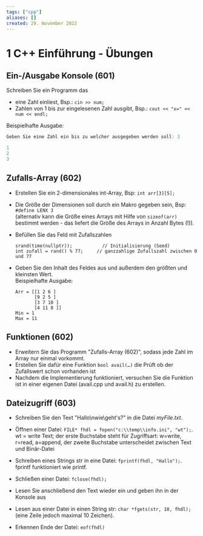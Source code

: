 ```yaml
---
tags: ["cpp"]
aliases: []
created: 29. November 2022
---
```


# 1 C++ Einführung - Übungen

## Ein-/Ausgabe Konsole (601)

Schreiben Sie ein Programm das

- eine Zahl einliest, Bsp.: `cin >> num;`
- Zahlen von 1 bis zur eingelesenen Zahl ausgibt, Bsp.: `cout << "x=" << num << endl;`

Beispielhafte Ausgabe:

```c++
Geben Sie eine Zahl ein bis zu welcher ausgegeben werden soll: 3

1
2
3
```

## Zufalls-Array (602)

- Erstellen Sie ein 2-dimensionales int-Array, Bsp: `int arr[3][5];`
- Die Größe der Dimensionen soll durch ein Makro gegeben sein, Bsp: `#define LENX 3`  
  (alternativ kann die Größe eines Arrays mit Hilfe von `sizeof(arr)` bestimmt werden - das liefert die Größe des Arrays in Anzahl Bytes (!)).

- Befüllen Sie das Feld mit Zufallszahlen

  ```
  srand(time(nullptr));			  // Initialisierung (Seed)
  int zufall = rand() % 77;		// ganzzahlige Zufallszahl zwischen 0 und 77
  ```

- Geben Sie den Inhalt des Feldes aus und außerdem den größten und kleinsten Wert.  
  Beispielhafte Ausgabe:

  ```
  Arr = [[1 2 6 ]
         [9 2 5 ]
         [3 7 10 ]
         [4 11 8 ]]
  Min = 1
  Max = 11
  ```

## Funktionen (602)

- Erweitern Sie das Programm "Zufalls-Array (602)", sodass jede Zahl im Array nur einmal vorkommt.
- Erstellen Sie dafür eine Funktion `bool avail(…)` die Prüft ob der Zufallswert schon vorhanden ist
- Nachdem die Implementierung funktioniert, versuchen Sie die Funktion ist in einer eigenen Datei (avail.cpp und avail.h) zu erstellen.

## Dateizugriff (603)

- Schreiben Sie den Text "Hallo\nwie\geht's?" in die Datei *myFile.txt*.
- Öffnen einer Datei: `FILE* fhdl = fopen("c:\\temp\\info.ini", "wt");`. wt = write Text; der erste Buchstabe steht für Zugriffsart: w=write, r=read, a=append, der zweite Buchstabe unterscheidet zwischen Text und Binär-Datei
- Schreiben eines Strings str in eine Datei: `fprintf(fhdl, "Hallo");`. fprintf funktioniert wie printf.
- Schließen einer Datei: `fclose(fhdl);`

- Lesen Sie anschließend den Text wieder ein und geben ihn in der Konsole aus
- Lesen aus einer Datei in einen String str: `char *fgets(str, 10, fhdl);` (eine Zeile jedoch maximal 10 Zeichen).
- Erkennen Ende der Datei: `eof(fhdl)`

